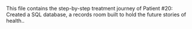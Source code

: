 This file contains the step-by-step treatment journey of Patient #20: Created a SQL database, a records room built to hold the future stories of health..
